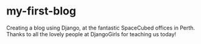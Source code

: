 # my-first-blog
Creating a blog using Django, at the fantastic SpaceCubed offices in Perth. 
Thanks to all the lovely people at DjangoGirls for teaching us today!
